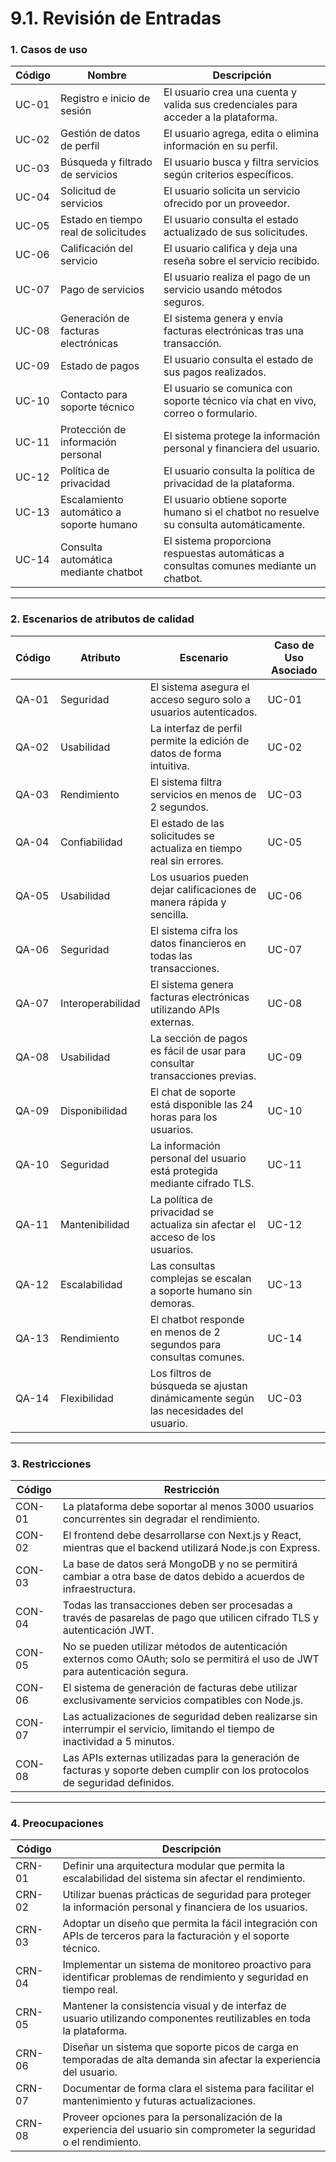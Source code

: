 # 9.1. Revisión de Entradas

### 1. Casos de uso
| **Código** | **Nombre**                                  | **Descripción**                                                                                      |
|------------|---------------------------------------------|-----------------------------------------------------------------------------------------------------|
| UC-01      | Registro e inicio de sesión                 | El usuario crea una cuenta y valida sus credenciales para acceder a la plataforma.                  |
| UC-02      | Gestión de datos de perfil                  | El usuario agrega, edita o elimina información en su perfil.                                        |
| UC-03      | Búsqueda y filtrado de servicios            | El usuario busca y filtra servicios según criterios específicos.                                    |
| UC-04      | Solicitud de servicios                      | El usuario solicita un servicio ofrecido por un proveedor.                                          |
| UC-05      | Estado en tiempo real de solicitudes        | El usuario consulta el estado actualizado de sus solicitudes.                                       |
| UC-06      | Calificación del servicio                   | El usuario califica y deja una reseña sobre el servicio recibido.                                   |
| UC-07      | Pago de servicios                           | El usuario realiza el pago de un servicio usando métodos seguros.                                   |
| UC-08      | Generación de facturas electrónicas         | El sistema genera y envía facturas electrónicas tras una transacción.                               |
| UC-09      | Estado de pagos                             | El usuario consulta el estado de sus pagos realizados.                                              |
| UC-10      | Contacto para soporte técnico               | El usuario se comunica con soporte técnico vía chat en vivo, correo o formulario.                   |
| UC-11      | Protección de información personal          | El sistema protege la información personal y financiera del usuario.                                |
| UC-12      | Política de privacidad                      | El usuario consulta la política de privacidad de la plataforma.                                     |
| UC-13      | Escalamiento automático a soporte humano    | El usuario obtiene soporte humano si el chatbot no resuelve su consulta automáticamente.            |
| UC-14      | Consulta automática mediante chatbot        | El sistema proporciona respuestas automáticas a consultas comunes mediante un chatbot.              |

---

### 2. Escenarios de atributos de calidad
| **Código** | **Atributo**         | **Escenario**                                                              | **Caso de Uso Asociado** |
|------------|----------------------|---------------------------------------------------------------------------|--------------------------|
| QA-01      | Seguridad           | El sistema asegura el acceso seguro solo a usuarios autenticados.          | UC-01                    |
| QA-02      | Usabilidad          | La interfaz de perfil permite la edición de datos de forma intuitiva.       | UC-02                    |
| QA-03      | Rendimiento         | El sistema filtra servicios en menos de 2 segundos.                        | UC-03                    |
| QA-04      | Confiabilidad       | El estado de las solicitudes se actualiza en tiempo real sin errores.      | UC-05                    |
| QA-05      | Usabilidad          | Los usuarios pueden dejar calificaciones de manera rápida y sencilla.      | UC-06                    |
| QA-06      | Seguridad           | El sistema cifra los datos financieros en todas las transacciones.         | UC-07                    |
| QA-07      | Interoperabilidad   | El sistema genera facturas electrónicas utilizando APIs externas.          | UC-08                    |
| QA-08      | Usabilidad          | La sección de pagos es fácil de usar para consultar transacciones previas. | UC-09                    |
| QA-09      | Disponibilidad      | El chat de soporte está disponible las 24 horas para los usuarios.         | UC-10                    |
| QA-10      | Seguridad           | La información personal del usuario está protegida mediante cifrado TLS.   | UC-11                    |
| QA-11      | Mantenibilidad      | La política de privacidad se actualiza sin afectar el acceso de los usuarios.| UC-12                  |
| QA-12      | Escalabilidad       | Las consultas complejas se escalan a soporte humano sin demoras.           | UC-13                    |
| QA-13      | Rendimiento         | El chatbot responde en menos de 2 segundos para consultas comunes.         | UC-14                    |
| QA-14      | Flexibilidad        | Los filtros de búsqueda se ajustan dinámicamente según las necesidades del usuario. | UC-03          |

---

### 3. Restricciones
| **Código** | **Restricción**                                                                                          |
|------------|---------------------------------------------------------------------------------------------------------|
| CON-01     | La plataforma debe soportar al menos 3000 usuarios concurrentes sin degradar el rendimiento.             |
| CON-02     | El frontend debe desarrollarse con Next.js y React, mientras que el backend utilizará Node.js con Express.|
| CON-03     | La base de datos será MongoDB y no se permitirá cambiar a otra base de datos debido a acuerdos de infraestructura.|
| CON-04     | Todas las transacciones deben ser procesadas a través de pasarelas de pago que utilicen cifrado TLS y autenticación JWT.|
| CON-05     | No se pueden utilizar métodos de autenticación externos como OAuth; solo se permitirá el uso de JWT para autenticación segura.|
| CON-06     | El sistema de generación de facturas debe utilizar exclusivamente servicios compatibles con Node.js.     |
| CON-07     | Las actualizaciones de seguridad deben realizarse sin interrumpir el servicio, limitando el tiempo de inactividad a 5 minutos.|
| CON-08     | Las APIs externas utilizadas para la generación de facturas y soporte deben cumplir con los protocolos de seguridad definidos. |

---

### 4. Preocupaciones
| **Código** | **Descripción**                                                                                         |
|------------|--------------------------------------------------------------------------------------------------------|
| CRN-01     | Definir una arquitectura modular que permita la escalabilidad del sistema sin afectar el rendimiento.   |
| CRN-02     | Utilizar buenas prácticas de seguridad para proteger la información personal y financiera de los usuarios.|
| CRN-03     | Adoptar un diseño que permita la fácil integración con APIs de terceros para la facturación y el soporte técnico.|
| CRN-04     | Implementar un sistema de monitoreo proactivo para identificar problemas de rendimiento y seguridad en tiempo real.|
| CRN-05     | Mantener la consistencia visual y de interfaz de usuario utilizando componentes reutilizables en toda la plataforma.|
| CRN-06     | Diseñar un sistema que soporte picos de carga en temporadas de alta demanda sin afectar la experiencia del usuario.|
| CRN-07     | Documentar de forma clara el sistema para facilitar el mantenimiento y futuras actualizaciones.         |
| CRN-08     | Proveer opciones para la personalización de la experiencia del usuario sin comprometer la seguridad o el rendimiento.|

